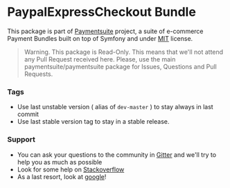 PaypalExpressCheckout Bundle
============================

This package is part of
[Paymentsuite](http://github.com/paymentsuite/paymentsuite) project, a suite of 
e-commerce Payment Bundles built on top of Symfony and under
[MIT](http://opensource.org/licenses/MIT) license.

> Warning. This package is Read-Only. This means that we'll not attend any Pull 
> Request received here. Please, use the main paymentsuite/paymentsuite package
> for Issues, Questions and Pull Requests.

### Tags

* Use last unstable version ( alias of `dev-master` ) to stay always in last 
commit
* Use last stable version tag to stay in a stable release.

### Support

* You can ask your questions to the community in 
[Gitter](http://gitter.im/paymentsuite/paymentsuite) and we'll try to help you 
as much as possible
* Look for some help on [Stackoverflow](http://stackoverflow.com)
* As a last resort, look at [google](http://google.com)!